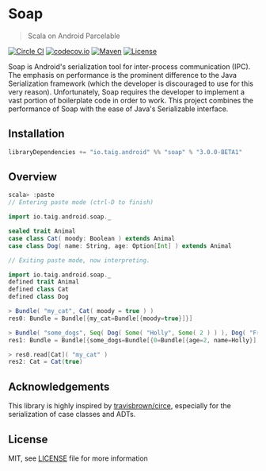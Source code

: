 # Soap

> Scala on Android Parcelable

[![Circle CI](https://img.shields.io/circleci/project/Taig/Soap/master.svg)](https://circleci.com/gh/Taig/Soap/tree/master)
[![codecov.io](https://codecov.io/github/Taig/Soap/coverage.svg?branch=master)](https://codecov.io/github/Taig/Soap?branch=master)
[![Maven](https://img.shields.io/maven-central/v/io.taig.android/soap_2.11.svg)](http://search.maven.org/#artifactdetails%7Cio.taig.android%7Csoap_2.11%7C3.0.0%7CBETA1%7Caar)
[![License](https://img.shields.io/badge/license-MIT-blue.svg)](https://raw.githubusercontent.com/Taig/Soap/master/LICENSE)

Soap is Android's serialization tool for inter-process communication (IPC). The emphasis on performance is the prominent difference to the Java Serialization framework (which the developer is discouraged to use for this very reason). Unfortunately, Soap requires the developer to implement a vast portion of boilerplate code in order to work. This project combines the performance of Soap with the ease of Java's Serializable interface.

## Installation

````scala
libraryDependencies += "io.taig.android" %% "soap" % "3.0.0-BETA1"
````

## Overview

````scala
scala> :paste
// Entering paste mode (ctrl-D to finish)

import io.taig.android.soap._

sealed trait Animal
case class Cat( moody: Boolean ) extends Animal
case class Dog( name: String, age: Option[Int] ) extends Animal

// Exiting paste mode, now interpreting.

import io.taig.android.soap._
defined trait Animal
defined class Cat
defined class Dog

> Bundle( "my_cat", Cat( moody = true ) )
res0: Bundle = Bundle[{my_cat=Bundle[{moody=true}]}]

> Bundle( "some_dogs", Seq( Dog( Some( "Holly", Some( 2 ) ) ), Dog( "Freddy", None ) ) )
res1: Bundle = Bundle[{some_dogs=Bundle[{0=Bundle[{age=2, name=Holly}], 1=Bundle[{name=Freddy}]}]}]

> res0.read[Cat]( "my_cat" )
res2: Cat = Cat(true)
````

## Acknowledgements

This library is highly inspired by [travisbrown/circe][2], especially for the serialization of case classes and ADTs.

## License

MIT, see [LICENSE][1] file for more information

[1]: https://raw.githubusercontent.com/Taig/Soap/master/LICENSE
[2]: https://github.com/travisbrown/circe/